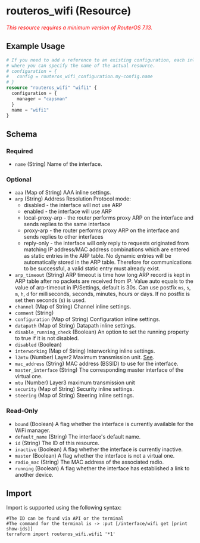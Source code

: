 # routeros_wifi (Resource)
*<span style="color:red">This resource requires a minimum version of RouterOS 7.13.</span>*

## Example Usage
```terraform
# If you need to add a reference to an existing configuration, each inline section contains a `config` parameter 
# where you can specify the name of the actual resource.
# configuration = {
#   config = routeros_wifi_configuration.my-config.name
# }
resource "routeros_wifi" "wifi1" {
  configuration = {
    manager = "capsman"
  }
  name = "wifi1"
}
```

<!-- schema generated by tfplugindocs -->
## Schema

### Required

- `name` (String) Name of the interface.

### Optional

- `aaa` (Map of String) AAA inline settings.
- `arp` (String) Address Resolution Protocol mode:
  * disabled - the interface will not use ARP
  * enabled - the interface will use ARP
  * local-proxy-arp - the router performs proxy ARP on the interface and sends replies to the same interface
  * proxy-arp - the router performs proxy ARP on the interface and sends replies to other interfaces
  * reply-only - the interface will only reply to requests originated from matching IP address/MAC address combinations which are entered as static entries in the ARP table. No dynamic entries will be automatically stored in the ARP table. Therefore for communications to be successful, a valid static entry must already exist.
- `arp_timeout` (String) ARP timeout is time how long ARP record is kept in ARP table after no packets are received from IP. Value auto equals to the value of arp-timeout in IP/Settings, default is 30s. Can use postfix `ms`, `s`, `m`, `h`, `d` for milliseconds, seconds, minutes, hours or days. If no postfix is set then seconds (s) is used.
- `channel` (Map of String) Channel inline settings.
- `comment` (String)
- `configuration` (Map of String) Configuration inline settings.
- `datapath` (Map of String) Datapath inline settings.
- `disable_running_check` (Boolean) An option to set the running property to true if it is not disabled.
- `disabled` (Boolean)
- `interworking` (Map of String) Interworking inline settings.
- `l2mtu` (Number) Layer2 Maximum transmission unit. [See](https://wiki.mikrotik.com/wiki/Maximum_Transmission_Unit_on_RouterBoards).
- `mac_address` (String) MAC address (BSSID) to use for the interface.
- `master_interface` (String) The corresponding master interface of the virtual one.
- `mtu` (Number) Layer3 maximum transmission unit
- `security` (Map of String) Security inline settings.
- `steering` (Map of String) Steering inline settings.

### Read-Only

- `bound` (Boolean) A flag whether the interface is currently available for the WiFi manager.
- `default_name` (String) The interface's default name.
- `id` (String) The ID of this resource.
- `inactive` (Boolean) A flag whether the interface is currently inactive.
- `master` (Boolean) A flag whether the interface is not a virtual one.
- `radio_mac` (String) The MAC address of the associated radio.
- `running` (Boolean) A flag whether the interface has established a link to another device.

## Import
Import is supported using the following syntax:
```shell
#The ID can be found via API or the terminal
#The command for the terminal is -> :put [/interface/wifi get [print show-ids]]
terraform import routeros_wifi.wifi1 '*1'
```
